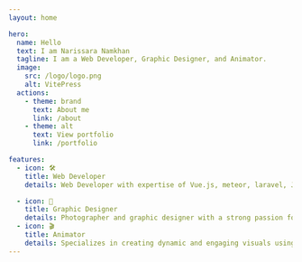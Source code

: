 ```yaml
---
layout: home

hero:
  name: Hello
  text: I am Narissara Namkhan
  tagline: I am a Web Developer, Graphic Designer, and Animator.
  image:
    src: /logo/logo.png
    alt: VitePress
  actions:
    - theme: brand
      text: About me
      link: /about
    - theme: alt
      text: View portfolio
      link: /portfolio

features:
  - icon: 🛠️
    title: Web Developer
    details: Web Developer with expertise of Vue.js, meteor, laravel, Javascript and PHP. Currently learning C++ for game development in Unity.

  - icon: 🎨
    title: Graphic Designer
    details: Photographer and graphic designer with a strong passion for clean design and typography. Specialize in  Adobe Illustrator, Photoshop, and InDesign to create visually stunning graphics, logos, and layouts.
  - icon: 🎬
    title: Animator
    details: Specializes in creating dynamic and engaging visuals using software such as Blender, After Effects, Premiere Pro, and  Logic Pro X.
---
```

